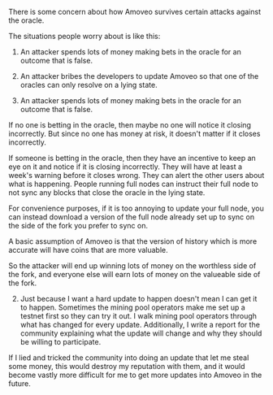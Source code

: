 There is some concern about how Amoveo survives certain attacks against the oracle.

The situations people worry about is like this:
1) An attacker spends lots of money making bets in the oracle for an outcome that is false.
2) An attacker bribes the developers to update Amoveo so that one of the oracles can only resolve on a lying state.



1) An attacker spends lots of money making bets in the oracle for an outcome that is false.

If no one is betting in the oracle, then maybe no one will notice it closing incorrectly. But since no one has money at risk, it doesn't matter if it closes incorrectly.

If someone is betting in the oracle, then they have an incentive to keep an eye on it and notice if it is closing incorrectly. They will have at least a week's warning before it closes wrong.
They can alert the other users about what is happening.
People running full nodes can instruct their full node to not sync any blocks that close the oracle in the lying state.

For convenience purposes, if it is too annoying to update your full node, you can instead download a version of the full node already set up to sync on the side of the fork you prefer to sync on.

A basic assumption of Amoveo is that the version of history which is more accurate will have coins that are more valuable.

So the attacker will end up winning lots of money on the worthless side of the fork, and everyone else will earn lots of money on the valueable side of the fork.



2) Just because I want a hard update to happen doesn't mean I can get it to happen. Sometimes the mining pool operators make me set up a testnet first so they can try it out.
I walk mining pool operators through what has changed for every update.
Additionally, I write a report for the community explaining what the update will change and why they should be willing to participate.

If I lied and tricked the community into doing an update that let me steal some money, this would destroy my reputation with them, and it would become vastly more difficult for me to get more updates into Amoveo in the future.